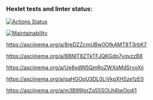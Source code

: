 ### Hexlet tests and linter status:
[![Actions Status](https://github.com/GeorgyKomkov/frontend-project-44/workflows/hexlet-check/badge.svg)](https://github.com/GeorgyKomkov/frontend-project-44/actions)

[![Maintainability](https://api.codeclimate.com/v1/badges/d9da70fb7c11dbb864d2/maintainability)](https://codeclimate.com/github/GeorgyKomkov/frontend-project-44/maintainability)
 

<!-- аскинема для even -->
https://asciinema.org/a/8reDZZcmUBw0OfkAMT8T3rbK7 
<!-- аскинема для calc  -->
  https://asciinema.org/a/BBNlT8ZTkTFJQKGdp7vqvzzB8
  <!-- аскинема для gcd -->
  https://asciinema.org/a/Ue8xdIN5QmRoZWXqMdSrvoXii
  <!-- аксинма для progression -->
  https://asciinema.org/a/qaHGOpU3DL0LiVkgXHSze1zE0
  <!-- аксинема для prime -->
  https://asciinema.org/a/m3B99IprZq55SOlJt4IwOodj1